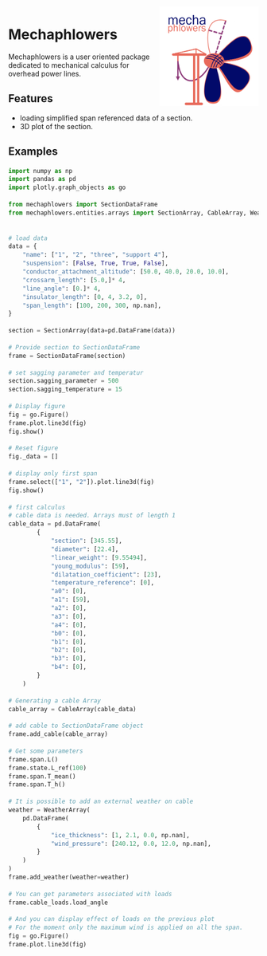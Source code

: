 <img src="_static/logos/mechaphlowers_fullsize.png" width="200" height="200" alt="Phlowers logo" style="float: right; display: block; margin: 0 auto"/>

# Mechaphlowers


Mechaphlowers is a user oriented package dedicated to mechanical calculus for overhead power lines.

## Features

- loading simplified span referenced data of a section.
- 3D plot of the section.

<!-- ## Why use mechaphlowers ? -->


## Examples

```python
import numpy as np
import pandas as pd
import plotly.graph_objects as go

from mechaphlowers import SectionDataFrame
from mechaphlowers.entities.arrays import SectionArray, CableArray, WeatherArray


# load data 
data = {
	"name": ["1", "2", "three", "support 4"],
	"suspension": [False, True, True, False],
	"conductor_attachment_altitude": [50.0, 40.0, 20.0, 10.0],
	"crossarm_length": [5.0,]* 4,
	"line_angle": [0.]* 4,
	"insulator_length": [0, 4, 3.2, 0],
	"span_length": [100, 200, 300, np.nan],
}

section = SectionArray(data=pd.DataFrame(data))

# Provide section to SectionDataFrame
frame = SectionDataFrame(section)

# set sagging parameter and temperatur 
section.sagging_parameter = 500
section.sagging_temperature = 15

# Display figure
fig = go.Figure()
frame.plot.line3d(fig)
fig.show()

# Reset figure
fig._data = []

# display only first span
frame.select(["1", "2"]).plot.line3d(fig)
fig.show()

# first calculus
# cable data is needed. Arrays must of length 1
cable_data = pd.DataFrame(
		{
			"section": [345.55],
			"diameter": [22.4],
			"linear_weight": [9.55494],
			"young_modulus": [59],
			"dilatation_coefficient": [23],
			"temperature_reference": [0],
			"a0": [0],
			"a1": [59],
			"a2": [0],
			"a3": [0],
			"a4": [0],
			"b0": [0],
			"b1": [0],
			"b2": [0],
			"b3": [0],
			"b4": [0],
		}
	)

# Generating a cable Array
cable_array = CableArray(cable_data)

# add cable to SectionDataFrame object
frame.add_cable(cable_array)

# Get some parameters
frame.span.L()
frame.state.L_ref(100)
frame.span.T_mean()
frame.span.T_h()

# It is possible to add an external weather on cable
weather = WeatherArray(
	pd.DataFrame(
		{
			"ice_thickness": [1, 2.1, 0.0, np.nan],
			"wind_pressure": [240.12, 0.0, 12.0, np.nan],
		}
	)
)
frame.add_weather(weather=weather)

# You can get parameters associated with loads
frame.cable_loads.load_angle

# And you can display effect of loads on the previous plot
# For the moment only the maximum wind is applied on all the span.
fig = go.Figure()
frame.plot.line3d(fig)


```
